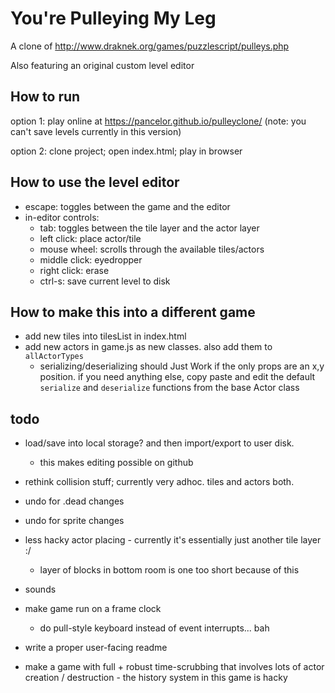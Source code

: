 # You're Pulleying My Leg

A clone of http://www.draknek.org/games/puzzlescript/pulleys.php

Also featuring an original custom level editor

## How to run

option 1: play online at https://pancelor.github.io/pulleyclone/
(note: you can't save levels currently in this version)

option 2: clone project; open index.html; play in browser

## How to use the level editor

* escape: toggles between the game and the editor
* in-editor controls:
  * tab: toggles between the tile layer and the actor layer
  * left click: place actor/tile
  * mouse wheel: scrolls through the available tiles/actors
  * middle click: eyedropper
  * right click: erase
  * ctrl-s: save current level to disk

## How to make this into a different game

* add new tiles into tilesList in index.html
* add new actors in game.js as new classes. also add them to `allActorTypes`
  * serializing/deserializing should Just Work if the only props are an x,y position. if you need anything else, copy paste and edit the default
  `serialize` and `deserialize` functions from the base Actor class

## todo

* load/save into local storage? and then import/export to user disk.
  * this makes editing possible on github
* rethink collision stuff; currently very adhoc. tiles and actors both.

* undo for .dead changes
* undo for sprite changes
* less hacky actor placing - currently it's essentially just another tile layer :/
  * layer of blocks in bottom room is one too short because of this
* sounds
* make game run on a frame clock
  * do pull-style keyboard instead of event interrupts... bah

* write a proper user-facing readme

* make a game with full + robust time-scrubbing that involves lots of actor creation / destruction - the history system in this game is hacky
